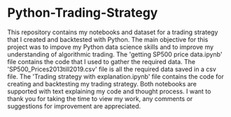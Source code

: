 # Python-Trading-Strategy
This repository contains my notebooks and dataset for a trading strategy that I created and backtested with Python. The main objective for this project was to impove my Python data science skills and to improve my understanding of algorithmic trading. The 'getting SP500 price data.ipynb' file contains the code that I used to gather the required data. The 'SP500_Prices2013till2019.csv' file is all the required data saved in a csv file. The 'Trading strategy with explanation.ipynb' file contains the code for creating and backtesting my trading strategy. Both notebooks are supported with text explaining my code and thought process. I want to thank you for taking the time to view my work, any comments or suggestions for improvement are appreciated.  
